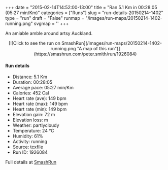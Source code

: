 +++
date = "2015-02-14T14:52:00-13:00"
title = "Ran 5.1 Km in 00:28:05 (05:27 min/Km)"
categories = ["Runs"]
slug = "run-details-20150214-1402"
type = "run"
draft = "False"
runmap = "/images/run-maps/20150214-1402-running.png"
svgmap = '<polyline points="93 48, 99 39, 100 33, 97 33, 96 33, 91 31, 75 33, 66 36, 56 45, 37 60, 34 61, 7 70, 1 66, 0 63, 1 62, 50 31, 65 38, 66 40, 73 51">'
+++

An amiable amble around artsy Auckland. 
 

<!--more-->

<center>
[![Click to see the run on SmashRun](/images/run-maps/20150214-1402-running.png "A map of this run")](https://smashrun.com/peter.smith/run/1926084)
</center>

#### Run details

* Distance: 5.1 Km
* Duration: 00:28:05
* Average pace: 05:27 min/Km
* Calories: 452 Cal
* Heart rate (ave): 149 bpm
* Heart rate (max): 149 bpm
* Heart rate (min): 149 bpm
* Elevation gain: 72 m
* Elevation loss:  m
* Weather: partlycloudy
* Temperature: 24 &deg;C
* Humidity: 61%
* Activity: running
* Source: tcxfile
* Run ID: 1926084

Full details at [SmashRun](https://smashrun.com/peter.smith/run/1926084)